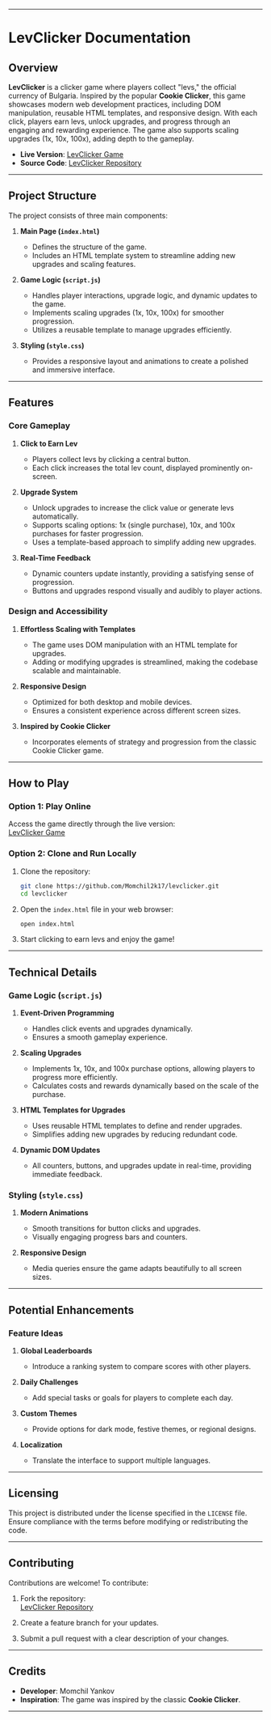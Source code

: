 

---

# LevClicker Documentation

## Overview

**LevClicker** is a clicker game where players collect "levs," the official currency of Bulgaria. Inspired by the popular **Cookie Clicker**, this game showcases modern web development practices, including DOM manipulation, reusable HTML templates, and responsive design. With each click, players earn levs, unlock upgrades, and progress through an engaging and rewarding experience. The game also supports scaling upgrades (1x, 10x, 100x), adding depth to the gameplay. 

- **Live Version**: [LevClicker Game](https://momchil2k17.github.io/lev-clicker/)
- **Source Code**: [LevClicker Repository](https://github.com/Momchil2k17/levclicker)
 
---        

## Project Structure

The project consists of three main components:

1. **Main Page (`index.html`)**
   - Defines the structure of the game.
   - Includes an HTML template system to streamline adding new upgrades and scaling features.

2. **Game Logic (`script.js`)**
   - Handles player interactions, upgrade logic, and dynamic updates to the game.
   - Implements scaling upgrades (1x, 10x, 100x) for smoother progression.
   - Utilizes a reusable template to manage upgrades efficiently.

3. **Styling (`style.css`)**
   - Provides a responsive layout and animations to create a polished and immersive interface.

---

## Features

### Core Gameplay

1. **Click to Earn Lev**
   - Players collect levs by clicking a central button.
   - Each click increases the total lev count, displayed prominently on-screen.

2. **Upgrade System**
   - Unlock upgrades to increase the click value or generate levs automatically.
   - Supports scaling options: 1x (single purchase), 10x, and 100x purchases for faster progression.
   - Uses a template-based approach to simplify adding new upgrades.

3. **Real-Time Feedback**
   - Dynamic counters update instantly, providing a satisfying sense of progression.
   - Buttons and upgrades respond visually and audibly to player actions.

### Design and Accessibility

1. **Effortless Scaling with Templates**
   - The game uses DOM manipulation with an HTML template for upgrades.
   - Adding or modifying upgrades is streamlined, making the codebase scalable and maintainable.

2. **Responsive Design**
   - Optimized for both desktop and mobile devices.
   - Ensures a consistent experience across different screen sizes.

3. **Inspired by Cookie Clicker**
   - Incorporates elements of strategy and progression from the classic Cookie Clicker game.

---

## How to Play

### Option 1: Play Online
Access the game directly through the live version:  
[LevClicker Game](https://momchil2k17.github.io/lev-clicker/)

### Option 2: Clone and Run Locally

1. Clone the repository:
   ```bash
   git clone https://github.com/Momchil2k17/levclicker.git
   cd levclicker
   ```

2. Open the `index.html` file in your web browser:
   ```bash
   open index.html
   ```

3. Start clicking to earn levs and enjoy the game!

---

## Technical Details

### Game Logic (`script.js`)

1. **Event-Driven Programming**
   - Handles click events and upgrades dynamically.
   - Ensures a smooth gameplay experience.

2. **Scaling Upgrades**
   - Implements 1x, 10x, and 100x purchase options, allowing players to progress more efficiently.
   - Calculates costs and rewards dynamically based on the scale of the purchase.

3. **HTML Templates for Upgrades**
   - Uses reusable HTML templates to define and render upgrades.
   - Simplifies adding new upgrades by reducing redundant code.

4. **Dynamic DOM Updates**
   - All counters, buttons, and upgrades update in real-time, providing immediate feedback.

### Styling (`style.css`)

1. **Modern Animations**
   - Smooth transitions for button clicks and upgrades.
   - Visually engaging progress bars and counters.

2. **Responsive Design**
   - Media queries ensure the game adapts beautifully to all screen sizes.

---

## Potential Enhancements

### Feature Ideas

1. **Global Leaderboards**
   - Introduce a ranking system to compare scores with other players.

2. **Daily Challenges**
   - Add special tasks or goals for players to complete each day.

3. **Custom Themes**
   - Provide options for dark mode, festive themes, or regional designs.

4. **Localization**
   - Translate the interface to support multiple languages.

---

## Licensing

This project is distributed under the license specified in the `LICENSE` file. Ensure compliance with the terms before modifying or redistributing the code.

---

## Contributing

Contributions are welcome! To contribute:

1. Fork the repository:  
   [LevClicker Repository](https://github.com/Momchil2k17/levclicker)

2. Create a feature branch for your updates.

3. Submit a pull request with a clear description of your changes.

---

## Credits

- **Developer**: Momchil Yankov
- **Inspiration**: The game was inspired by the classic **Cookie Clicker**.

---

